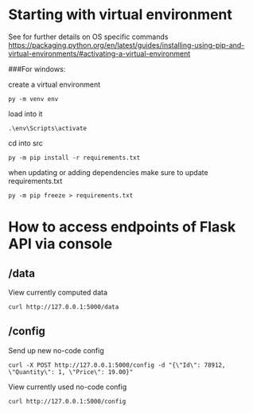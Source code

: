 # Starting with virtual environment 
See for further details on OS specific commands https://packaging.python.org/en/latest/guides/installing-using-pip-and-virtual-environments/#activating-a-virtual-environment

###For windows:

create a virtual environment 

`py -m venv env`


load into it

`.\env\Scripts\activate`

cd into src

`py -m pip install -r requirements.txt`

when updating or adding dependencies make sure to update requirements.txt 

`py -m pip freeze > requirements.txt`

# How to access endpoints of  Flask API via console
## /data  
View currently computed data

`curl http://127.0.0.1:5000/data`

## /config 

 Send up new no-code config 
 

`curl -X POST http://127.0.0.1:5000/config -d "{\"Id\": 78912, \"Quantity\": 1, \"Price\": 19.00}"`

View currently used no-code config 

`curl http://127.0.0.1:5000/config`

